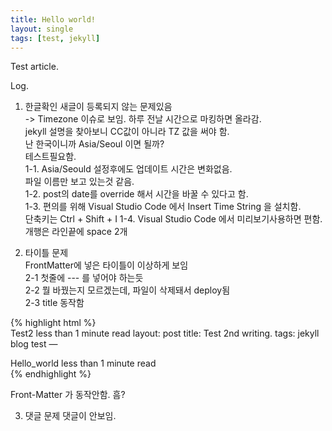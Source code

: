 ```yaml
---
title: Hello world!
layout: single
tags: [test, jekyll]
---
```


Test article. 

Log.

1. 한글확인
새글이 등록되지 않는 문제있음  
-> Timezone 이슈로 보임. 하루 전날 시간으로 마킹하면 올라감.  
jekyll 설명을 찾아보니 CC값이 아니라 TZ 값을 써야 함.   
난 한국이니까 Asia/Seoul 이면 될까?   
테스트필요함.  
    1-1. Asia/Seould 설정후에도 업데이트 시간은 변화없음.   
        파일 이름만 보고 있는것 같음.  
    1-2. post의 date를 override 해서 시간을 바꿀 수 있다고 함.   
    1-3. 편의를 위해 Visual Studio Code 에서 Insert Time String 을 설치함.   
        단축키는 Ctrl + Shift + I 
    1-4. Visual Studio Code 에서 미리보기사용하면 편함. 개행은 라인끝에 space 2개

2. 타이틀 문제  
FrontMatter에 넣은 타이틀이 이상하게 보임  
    2-1 첫줄에 --- 를 넣어야 하는듯  
    2-2 뭘 바꿨는지 모르겠는데, 파일이 삭제돼서 deploy됨  
    2-3 title 동작함


{% highlight html %}  
Test2
 less than 1 minute read
layout: post title: Test 2nd writing. tags: jekyll blog test —

Hello_world
 less than 1 minute read  
{% endhighlight %}

Front-Matter 가 동작안함. 흠?  


3. 댓글 문제
댓글이 안보임.  
